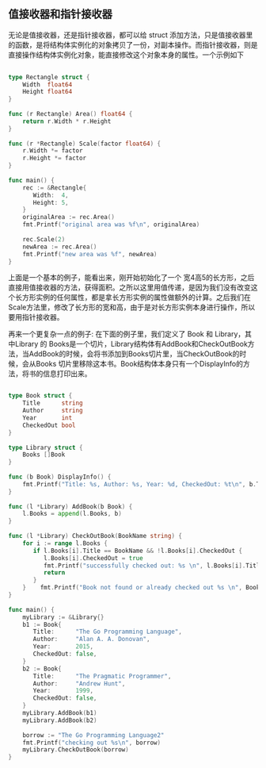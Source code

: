## 值接收器和指针接收器

无论是值接收器，还是指针接收器，都可以给 struct 添加方法，只是值接收器里的函数，是将结构体实例化的对象拷贝了一份，对副本操作。而指针接收器，则是直接操作结构体实例化对象，能直接修改这个对象本身的属性。一个示例如下
```go
  
type Rectangle struct {  
    Width  float64  
    Height float64  
}  
  
func (r Rectangle) Area() float64 {  
    return r.Width * r.Height  
}  
  
func (r *Rectangle) Scale(factor float64) {  
    r.Width *= factor  
    r.Height *= factor  
}  
  
func main() {  
    rec := &Rectangle{  
       Width:  4,  
       Height: 5,  
    }  
    originalArea := rec.Area()  
    fmt.Printf("original area was %f\n", originalArea)  
  
    rec.Scale(2)  
    newArea := rec.Area()  
    fmt.Printf("new area was %f", newArea)  
}
```

上面是一个基本的例子，能看出来，刚开始初始化了一个 宽4高5的长方形，之后直接用值接收器的方法，获得面积。之所以这里用值传递，是因为我们没有改变这个长方形实例的任何属性，都是拿长方形实例的属性做额外的计算。之后我们在Scale方法里，修改了长方形的宽和高，由于是对长方形实例本身进行操作，所以要用指针接收器。

再来一个更复杂一点的例子:
在下面的例子里，我们定义了 Book 和 Library，其中Library 的 Books是一个切片，Library结构体有AddBook和CheckOutBook方法，当AddBook的时候，会将书添加到Books切片里，当CheckOutBook的时候，会从Books 切片里移除这本书。Book结构体本身只有一个DisplayInfo的方法，将书的信息打印出来。
```go

type Book struct {  
    Title      string  
    Author     string  
    Year       int  
    CheckedOut bool  
}  
  
type Library struct {  
    Books []Book  
}  
  
func (b Book) DisplayInfo() {  
    fmt.Printf("Title: %s, Author: %s, Year: %d, CheckedOut: %t\n", b.Title, b.Author, b.Year, b.CheckedOut)  
}  
  
func (l *Library) AddBook(b Book) {  
    l.Books = append(l.Books, b)  
}  
  
func (l *Library) CheckOutBook(BookName string) {  
    for i := range l.Books {  
       if l.Books[i].Title == BookName && !l.Books[i].CheckedOut {  
          l.Books[i].CheckedOut = true  
          fmt.Printf("successfully checked out: %s \n", l.Books[i].Title)  
          return  
       }  
    }    fmt.Printf("Book not found or already checked out %s \n", BookName)  
}  
  
func main() {  
    myLibrary := &Library{}  
    b1 := Book{  
       Title:      "The Go Programming Language",  
       Author:     "Alan A. A. Donovan",  
       Year:       2015,  
       CheckedOut: false,  
    }  
    b2 := Book{  
       Title:      "The Pragmatic Programmer",  
       Author:     "Andrew Hunt",  
       Year:       1999,  
       CheckedOut: false,  
    }  
    myLibrary.AddBook(b1)  
    myLibrary.AddBook(b2)  
  
    borrow := "The Go Programming Language2"  
    fmt.Printf("checking out %s\n", borrow)  
    myLibrary.CheckOutBook(borrow)  
}
```


